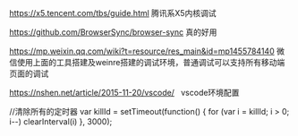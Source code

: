 https://x5.tencent.com/tbs/guide.html 腾讯系X5内核调试

https://github.com/BrowserSync/browser-sync 真的好用

https://mp.weixin.qq.com/wiki?t=resource/res_main&id=mp1455784140 微信使用上面的工具搭建及weinre搭建的调试环境，普通调试可以支持所有移动端页面的调试

https://nshen.net/article/2015-11-20/vscode/    vscode环境配置

//清除所有的定时器
var killId = setTimeout(function() {
  for (var i = killId; i > 0; i--) clearInterval(i)
}, 3000);
